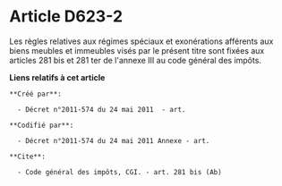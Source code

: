 # Article D623-2

Les règles relatives aux régimes spéciaux et exonérations afférents aux biens meubles et immeubles visés par le présent titre
sont fixées aux articles 281 bis et 281 ter de l'annexe III au code général des impôts.

**Liens relatifs à cet article**

	**Créé par**:

	  - Décret n°2011-574 du 24 mai 2011  - art.

	**Codifié par**:

	  - Décret n°2011-574 du 24 mai 2011 Annexe - art.

	**Cite**:

	  - Code général des impôts, CGI. - art. 281 bis (Ab)
